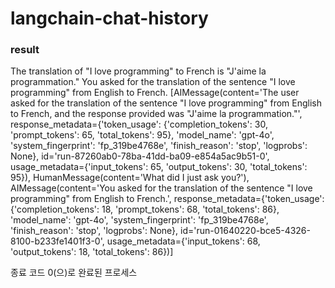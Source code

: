 # langchain-chat-history


### result 
The translation of "I love programming" to French is "J'aime la programmation."
You asked for the translation of the sentence "I love programming" from English to French.
[AIMessage(content='The user asked for the translation of the sentence "I love programming" from English to French, and the response provided was "J\'aime la programmation."', response_metadata={'token_usage': {'completion_tokens': 30, 'prompt_tokens': 65, 'total_tokens': 95}, 'model_name': 'gpt-4o', 'system_fingerprint': 'fp_319be4768e', 'finish_reason': 'stop', 'logprobs': None}, id='run-87260ab0-78ba-41dd-ba09-e854a5ac9b51-0', usage_metadata={'input_tokens': 65, 'output_tokens': 30, 'total_tokens': 95}), HumanMessage(content='What did I just ask you?'), AIMessage(content='You asked for the translation of the sentence "I love programming" from English to French.', response_metadata={'token_usage': {'completion_tokens': 18, 'prompt_tokens': 68, 'total_tokens': 86}, 'model_name': 'gpt-4o', 'system_fingerprint': 'fp_319be4768e', 'finish_reason': 'stop', 'logprobs': None}, id='run-01640220-bce5-4326-8100-b233fe1401f3-0', usage_metadata={'input_tokens': 68, 'output_tokens': 18, 'total_tokens': 86})]

종료 코드 0(으)로 완료된 프로세스
